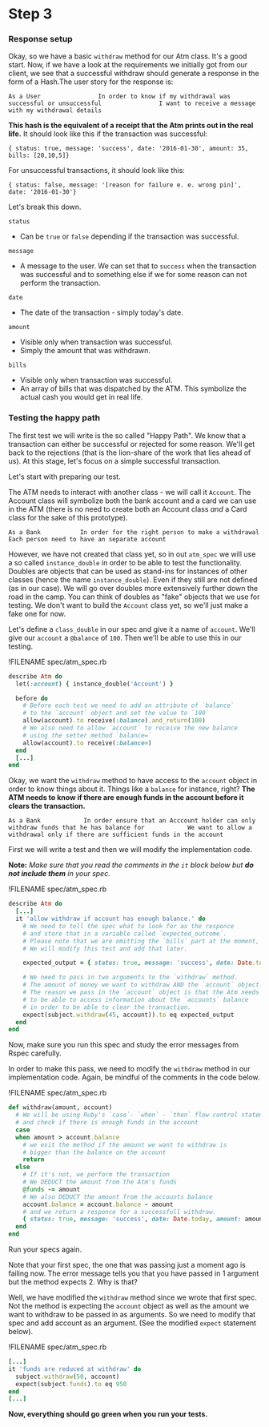 # Step 3

### Response setup

Okay, so we have a basic `withdraw` method for our Atm class. It's a good start. Now, if we have a look at the requirements we initially got from our client, we see that a successful withdraw should generate a response in the form of a Hash.The user story for the response is:

`As a User               
In order to know if my withdrawal was successful or unsuccessful               
I want to receive a message with my withdrawal details`

**This hash is the equivalent of a receipt that the Atm prints out in the real life.** It should look like this if the transaction was successful:

```
{ status: true, message: 'success', date: '2016-01-30', amount: 35, bills: [20,10,5]}
```

For unsuccessful transactions, it should look like this:

```
{ status: false, message: '[reason for failure e. e. wrong pin]', date: '2016-01-30'}
```

Let's break this down.

`status`

* Can be `true` or `false` depending if the transaction was successful.

`message`

* A message to the user. We can set that to `success` when the transaction was successful and to something else if we for some reason can not perform the transaction. 

`date`

* The date of the transaction - simply today's date.

`amount`

* Visible only when transaction was successful. 
* Simply the amount that was withdrawn.

`bills`

* Visible only when transaction was successful.
* An array of bills that was dispatched by the ATM. This symbolize the actual cash you would get in real life. 

### Testing the happy path

The first test we will write is the so called "Happy Path". We know that a transaction can either be successful or rejected for some reason. We'll get back to the rejections \(that is the lion-share of the work that lies ahead of us\). At this stage, let's focus on a simple successful transaction.

Let's start with preparing our test.

The ATM needs to interact with another class - we will call it `Account`. The Account class will symbolize both the bank account and a card we can use in the ATM \(there is no need to create both an Account class _and_ a Card class for the sake of this prototype\).

`As a Bank          
In order for the right person to make a withdrawal            
Each person need to have an separate account`

However, we have not created that class yet, so in out `atm_spec` we will use a so called `instance_double` in order to be able to test the functionality. Doubles are objects that can be used as stand-ins for instances of other classes \(hence the name `instance_double`\). Even if they still are not defined \(as in our case\). We will go over doubles more extensively further down the road in the camp. You can think of doubles as "fake" objects that we use for testing. We don't want to build the `Account` class yet, so we'll just make a fake one for now.

Let's define a `class_double` in our spec and give it a name of `account`. We'll give our `account` a `@balance` of `100`. Then we'll be able to use this in our testing.

!FILENAME spec/atm\_spec.rb

```ruby
describe Atm do
  let(:account) { instance_double('Account') }

  before do
    # Before each test we need to add an attribute of `balance`
    # to the `account` object and set the value to `100`
    allow(account).to receive(:balance).and_return(100)
    # We also need to allow `account` to receive the new balance
    # using the setter method `balance=`
    allow(account).to receive(:balance=)
  end
  [...]
end
```

Okay, we want the `withdraw` method to have access to the `account` object in order to know things about it. Things like a `balance` for instance, right? **The ATM needs to know if there are enough funds in the account before it clears the transaction.**

`As a Bank           
In order ensure that an Acccount holder can only withdraw funds that he has balance for           
We want to allow a withdrawal only if there are sufficient funds in the account`

First we will write a test and then we will modify the implementation code.

**Note:** _Make sure that you read the comments in the _`it`_ block below but **do not include them** in your spec._

!FILENAME spec/atm\_spec.rb

```ruby
describe Atm do
  [...]
  it 'allow withdraw if account has enough balance.' do
    # We need to tell the spec what to look for as the responce
    # and store that in a variable called `expected_outcome`.
    # Please note that we are omitting the `bills` part at the moment,
    # We will modify this test and add that later.

    expected_output = { status: true, message: 'success', date: Date.today, amount: 45 }

    # We need to pass in two arguments to the `withdraw` method.
    # The amount of money we want to withdraw AND the `account` object.
    # The reason we pass in the `account` object is that the Atm needs
    # to be able to access information about the `accounts` balance
    # in order to be able to clear the transaction.
    expect(subject.withdraw(45, account)).to eq expected_output
  end
end
```

Now, make sure you run this spec and study the error messages from Rspec carefully.

In order to make this pass, we need to modify the `withdraw` method in our implementation code. Again, be mindful of the comments in the code below.

!FILENAME spec/atm\_spec.rb

```ruby
def withdraw(amount, account)
  # We will be using Ruby's `case`- `when` - `then` flow control statement
  # and check if there is enough funds in the account
  case
  when amount > account.balance
    # we exit the method if the amount we want to withdraw is 
    # bigger than the balance on the account
    return
  else
    # If it's not, we perform the transaction
    # We DEDUCT the amount from the Atm's funds
    @funds -= amount
    # We also DEDUCT the amount from the accounts balance
    account.balance = account.balance - amount
    # and we return a responce for a successfull withdraw.
    { status: true, message: 'success', date: Date.today, amount: amount }
  end
end
```

Run your specs again.

Note that your first spec, the one that was passing just a moment ago is failing now. The error message tells you that you have passed in 1 argument but the method expects 2. Why is that?

Well, we have modified the `withdraw` method since we wrote that first spec. Not the method is expecting the `account` object as well as the amount we want to withdraw to be passed in as arguments. So we need to modify that spec and add account as an argument. \(See the modified `expect` statement below\).

!FILENAME spec/atm\_spec.rb

```ruby
[...]
it 'funds are reduced at withdraw' do
  subject.withdraw(50, account)
  expect(subject.funds).to eq 950
end
[...]
```

**Now, everything should go green when you run your tests.**

